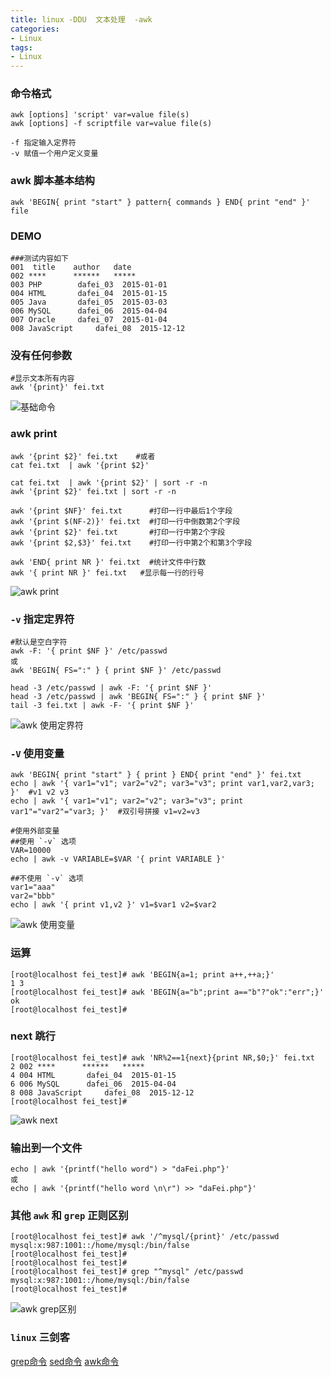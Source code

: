 ```yaml
---
title: linux -DDU  文本处理  -awk
categories: 
- Linux
tags:
- Linux
---
```

### 命令格式

```shell
awk [options] 'script' var=value file(s)
awk [options] -f scriptfile var=value file(s)

-f 指定输入定界符
-v 赋值一个用户定义变量
```

### awk 脚本基本结构

```shell
awk 'BEGIN{ print "start" } pattern{ commands } END{ print "end" }' file
```

### DEMO

```shell
###测试内容如下 
001  title    author   date
002 ****      ******   *****
003 PHP        dafei_03  2015-01-01
004 HTML       dafei_04  2015-01-15
005 Java       dafei_05  2015-03-03
006 MySQL      dafei_06  2015-04-04
007 Oracle     dafei_07  2015-01-04
008 JavaScript     dafei_08  2015-12-12
```



### 没有任何参数

```shell
#显示文本所有内容
awk '{print}' fei.txt  
```

![基础命令](/img/ubuntu/linux_command/linux_awk/awk_001.png "基础命令")

### awk  print

```shell
awk '{print $2}' fei.txt    #或者
cat fei.txt  | awk '{print $2}'

cat fei.txt  | awk '{print $2}' | sort -r -n
awk '{print $2}' fei.txt | sort -r -n

awk '{print $NF}' fei.txt      #打印一行中最后1个字段
awk '{print $(NF-2)}' fei.txt  #打印一行中倒数第2个字段
awk '{print $2}' fei.txt       #打印一行中第2个字段
awk '{print $2,$3}' fei.txt    #打印一行中第2个和第3个字段

awk 'END{ print NR }' fei.txt  #统计文件中行数
awk '{ print NR }' fei.txt   #显示每一行的行号
```

![awk print ](/img/ubuntu/linux_command/linux_awk/awk_print.png "awk print")

###  `-v` 指定定界符

```shell
#默认是空白字符
awk -F: '{ print $NF }' /etc/passwd
或
awk 'BEGIN{ FS=":" } { print $NF }' /etc/passwd

head -3 /etc/passwd | awk -F: '{ print $NF }' 
head -3 /etc/passwd | awk 'BEGIN{ FS=":" } { print $NF }'  
tail -3 fei.txt | awk -F- '{ print $NF }' 
```

![awk 使用定界符 ](/img/ubuntu/linux_command/linux_awk/awk_f.png "awk 使用定界符")

###   `-V`  使用变量 

```shell
awk 'BEGIN{ print "start" } { print } END{ print "end" }' fei.txt
echo | awk '{ var1="v1"; var2="v2"; var3="v3"; print var1,var2,var3; }'  #v1 v2 v3
echo | awk '{ var1="v1"; var2="v2"; var3="v3"; print var1"="var2"="var3; }'  #双引号拼接 v1=v2=v3

#使用外部变量
##使用 `-v` 选项
VAR=10000
echo | awk -v VARIABLE=$VAR '{ print VARIABLE }'

##不使用 `-v` 选项
var1="aaa"
var2="bbb"
echo | awk '{ print v1,v2 }' v1=$var1 v2=$var2
```

![awk 使用变量 ](/img/ubuntu/linux_command/linux_awk/awk_var.png "awk 使用变量")

### 运算

```shell
[root@localhost fei_test]# awk 'BEGIN{a=1; print a++,++a;}'
1 3
[root@localhost fei_test]# awk 'BEGIN{a="b";print a=="b"?"ok":"err";}'
ok
[root@localhost fei_test]# 
```

### next 跳行

```shell
[root@localhost fei_test]# awk 'NR%2==1{next}{print NR,$0;}' fei.txt 
2 002 ****      ******   *****
4 004 HTML       dafei_04  2015-01-15
6 006 MySQL      dafei_06  2015-04-04
8 008 JavaScript     dafei_08  2015-12-12
[root@localhost fei_test]# 		
```

![awk next ](/img/ubuntu/linux_command/linux_awk/awk_next.png "awk next")

### 输出到一个文件

```shell
echo | awk '{printf("hello word") > "daFei.php"}'
或
echo | awk '{printf("hello word \n\r") >> "daFei.php"}'
```

### 其他  `awk` 和 `grep` 正则区别

```shell
[root@localhost fei_test]# awk '/^mysql/{print}' /etc/passwd
mysql:x:987:1001::/home/mysql:/bin/false
[root@localhost fei_test]# 
[root@localhost fei_test]# 
[root@localhost fei_test]# grep "^mysql" /etc/passwd
mysql:x:987:1001::/home/mysql:/bin/false
[root@localhost fei_test]# 
```

![awk grep区别 ](/img/ubuntu/linux_command/linux_awk/awk_grep.png "awk grep区别")

### `linux` 三剑客

 [grep命令](../linux_DDU_00_grep/ "grep命令")
 [sed命令](../linux_DDU_00_sed/ "sed命令")
 [awk命令](../linux_DDU_00_awk/ "awk命令")















